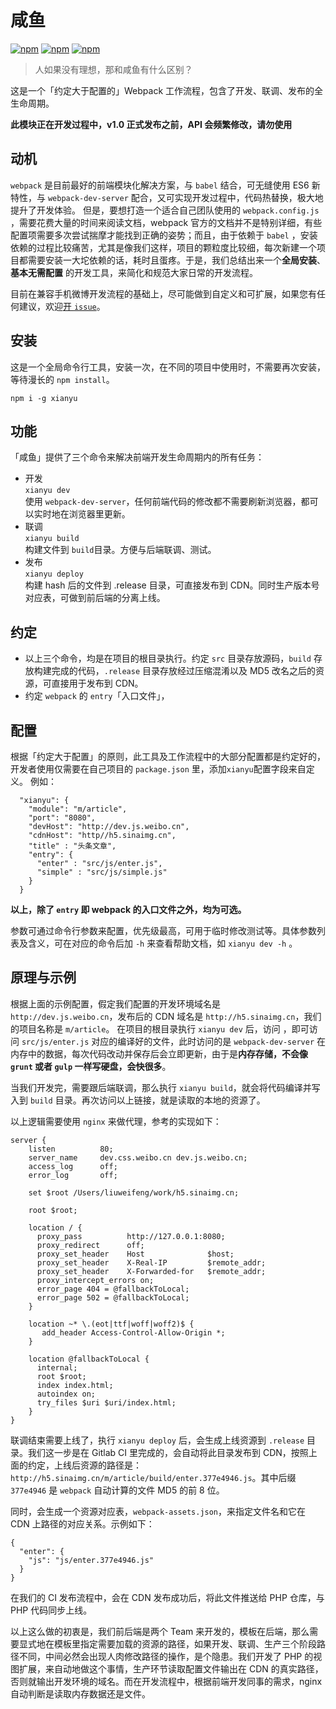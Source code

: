 # 咸鱼
[![npm](https://img.shields.io/npm/dt/xianyu.svg?style=flat-square)](https://www.npmjs.com/package/xianyu)
[![npm](https://img.shields.io/npm/v/xianyu.svg?style=flat-square)](https://www.npmjs.com/package/xianyu)
[![npm](https://img.shields.io/npm/l/xianyu.svg?style=flat-square)](https://www.npmjs.com/package/xianyu)

> 人如果没有理想，那和咸鱼有什么区别？

这是一个「约定大于配置的」Webpack 工作流程，包含了开发、联调、发布的全生命周期。

**此模块正在开发过程中，v1.0 正式发布之前，API 会频繁修改，请勿使用**

## 动机
`webpack` 是目前最好的前端模块化解决方案，与 `babel` 结合，可无缝使用 ES6 新特性，与 `webpack-dev-server` 配合，又可实现开发过程中，代码热替换，极大地提升了开发体验。
但是，要想打造一个适合自己团队使用的 `webpack.config.js` ，需要花费大量的时间来阅读文档，webpack 官方的文档并不是特别详细，有些配置项需要多次尝试揣摩才能找到正确的姿势；而且，由于依赖于 `babel` ，安装依赖的过程比较痛苦，尤其是像我们这样，项目的颗粒度比较细，每次新建一个项目都需要安装一大坨依赖的话，耗时且蛋疼。于是，我们总结出来一个**全局安装**、**基本无需配置** 的开发工具，来简化和规范大家日常的开发流程。

目前在兼容手机微博开发流程的基础上，尽可能做到自定义和可扩展，如果您有任何建议，欢迎[开 `issue`](https://github.com/liuweifeng/xianyu/issues/new)。
## 安装
这是一个全局命令行工具，安装一次，在不同的项目中使用时，不需要再次安装，等待漫长的 `npm install`。
```
npm i -g xianyu
```
## 功能

「咸鱼」提供了三个命令来解决前端开发生命周期内的所有任务：

* 开发  
`xianyu dev`  
使用 `webpack-dev-server`，任何前端代码的修改都不需要刷新浏览器，都可以实时地在浏览器里更新。
* 联调  
`xianyu build`  
构建文件到 `build`目录。方便与后端联调、测试。
* 发布  
`xianyu deploy`  
构建 hash 后的文件到 .release 目录，可直接发布到 CDN。同时生产版本号对应表，可做到前后端的分离上线。

## 约定
* 以上三个命令，均是在项目的根目录执行。约定 `src` 目录存放源码，`build` 存放构建完成的代码，`.release` 目录存放经过压缩混淆以及 MD5 改名之后的资源，可直接用于发布到 CDN。
* 约定 `webpack` 的 `entry`「入口文件」，

## 配置
根据「约定大于配置」的原则，此工具及工作流程中的大部分配置都是约定好的，开发者使用仅需要在自己项目的 `package.json` 里，添加`xianyu`配置字段来自定义。
例如：

```
  "xianyu": {
    "module": "m/article",
    "port": "8080",
    "devHost": "http://dev.js.weibo.cn",
    "cdnHost": "http//h5.sinaimg.cn",
    "title" : "头条文章",
    "entry": {
      "enter" : "src/js/enter.js",
      "simple" : "src/js/simple.js"
    }
  }
```
**以上，除了 `entry` 即 webpack 的入口文件之外，均为可选。**

参数可通过命令行参数来配置，优先级最高，可用于临时修改测试等。具体参数列表及含义，可在对应的命令后加 `-h` 来查看帮助文档，如 `xianyu dev -h` 。

## 原理与示例
根据上面的示例配置，假定我们配置的开发环境域名是 `http://dev.js.weibo.cn`，发布后的 CDN 域名是 `http://h5.sinaimg.cn`，我们的项目名称是 `m/article`。
在项目的根目录执行 `xianyu dev` 后，访问 [](http://dev.js.weibo.cn/m/article/build/enter.js)，即可访问 `src/js/enter.js` 对应的编译好的文件，此时访问的是 `webpack-dev-server` 在内存中的数据，每次代码改动并保存后会立即更新，由于是**内存存储，不会像 `grunt` 或者 `gulp` 一样写硬盘，会快很多**。

当我们开发完，需要跟后端联调，那么执行 `xianyu build`，就会将代码编译并写入到 `build` 目录。再次访问以上链接，就是读取的本地的资源了。

以上逻辑需要使用 `nginx` 来做代理，参考的实现如下：

```nginx
server {
    listen          80;
    server_name     dev.css.weibo.cn dev.js.weibo.cn;
    access_log      off;
    error_log       off;

    set $root /Users/liuweifeng/work/h5.sinaimg.cn;

    root $root;

    location / {
      proxy_pass          http://127.0.0.1:8080;
      proxy_redirect      off;
      proxy_set_header    Host              $host;
      proxy_set_header    X-Real-IP         $remote_addr;
      proxy_set_header    X-Forwarded-for   $remote_addr;
      proxy_intercept_errors on;
      error_page 404 = @fallbackToLocal;
      error_page 502 = @fallbackToLocal;
    }

    location ~* \.(eot|ttf|woff|woff2)$ {
       add_header Access-Control-Allow-Origin *;
    }

    location @fallbackToLocal {
      internal;
      root $root;
      index index.html;
      autoindex on;
      try_files $uri $uri/index.html;
    }
}
```
联调结束需要上线了，执行 `xianyu deploy` 后，会生成上线资源到 `.release` 目录。我们这一步是在 Gitlab CI 里完成的，会自动将此目录发布到 CDN，按照上面的约定，上线后资源的路径是：`http://h5.sinaimg.cn/m/article/build/enter.377e4946.js`。其中后缀 `377e4946` 是 `webpack` 自动计算的文件 MD5 的前 8 位。

同时，会生成一个资源对应表，`webpack-assets.json`，来指定文件名和它在 CDN 上路径的对应关系。示例如下：
```
{
  "enter": {
    "js": "js/enter.377e4946.js"
  }
}
```
在我们的 CI 发布流程中，会在 CDN 发布成功后，将此文件推送给 PHP 仓库，与 PHP 代码同步上线。

以上这么做的初衷是，我们前后端是两个 Team 来开发的，模板在后端，那么需要显式地在模板里指定需要加载的资源的路径，如果开发、联调、生产三个阶段路径不同，中间必然会出现人肉修改路径的操作，是个隐患。我们开发了 PHP 的视图扩展，来自动地做这个事情，生产环节读取配置文件输出在 CDN 的真实路径，否则就输出开发环境的域名。而在开发流程中，根据前端开发同事的需求，nginx 自动判断是读取内存数据还是文件。



